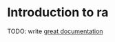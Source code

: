 # Introduction to ra

TODO: write [great documentation](http://jacobian.org/writing/what-to-write/)
